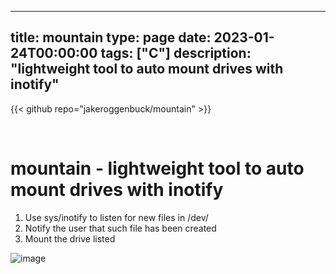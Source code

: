 
---
title: mountain
type: page
date: 2023-01-24T00:00:00
tags: ["C"]
description: "lightweight tool to auto mount drives with inotify"
---

{{< github repo="jakeroggenbuck/mountain" >}}

<br>

# mountain - lightweight tool to auto mount drives with inotify
1. Use sys/inotify to listen for new files in /dev/
2. Notify the user that such file has been created
3. Mount the drive listed

![image](https://user-images.githubusercontent.com/35516367/214254116-7be2d653-e1ae-4233-ae83-6a0615bc1a3f.png)
